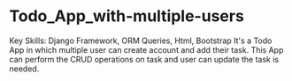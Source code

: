 # Todo_App_with-multiple-users

Key Skills: Django Framework, ORM Queries, Html, Bootstrap
It's a Todo App in which multiple user can create account and add their task.
This App can perform the CRUD operations on task and user can update the task is needed.
